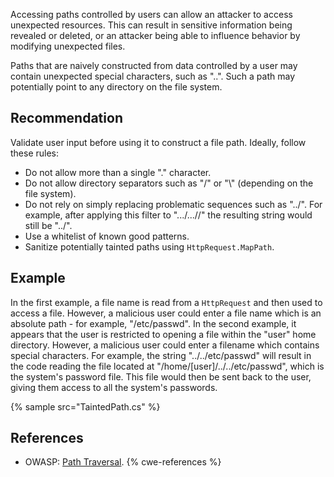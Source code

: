 Accessing paths controlled by users can allow an attacker to access unexpected resources. This can result in sensitive information being revealed or deleted, or an attacker being able to influence behavior by modifying unexpected files.

Paths that are naively constructed from data controlled by a user may contain unexpected special characters, such as "..". Such a path may potentially point to any directory on the file system.


## Recommendation
Validate user input before using it to construct a file path. Ideally, follow these rules:

* Do not allow more than a single "." character.
* Do not allow directory separators such as "/" or "\\" (depending on the file system).
* Do not rely on simply replacing problematic sequences such as "../". For example, after applying this filter to ".../...//" the resulting string would still be "../".
* Use a whitelist of known good patterns.
* Sanitize potentially tainted paths using `HttpRequest.MapPath`.

## Example
In the first example, a file name is read from a `HttpRequest` and then used to access a file. However, a malicious user could enter a file name which is an absolute path - for example, "/etc/passwd". In the second example, it appears that the user is restricted to opening a file within the "user" home directory. However, a malicious user could enter a filename which contains special characters. For example, the string "../../etc/passwd" will result in the code reading the file located at "/home/\[user\]/../../etc/passwd", which is the system's password file. This file would then be sent back to the user, giving them access to all the system's passwords.

{% sample src="TaintedPath.cs" %}

## References
* OWASP: [Path Traversal](https://owasp.org/www-community/attacks/Path_Traversal).
{% cwe-references %}
